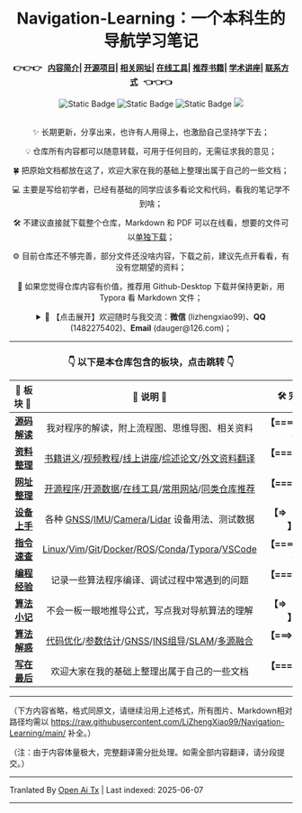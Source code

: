 <div align="center">
    <a name="Top"></a>
	<h1>Navigation-Learning：一个本科生的导航学习笔记</h1>
        <strong>
            <p>👉👉👉&nbsp;&nbsp;
        <a href="#contents">内容简介</a>|
        <a href="#Project">开源项目</a>|
        <a href="#Website">相关网址</a>|
        <a href="#Tools">在线工具</a>|
        <a href="#Books">推荐书籍</a>|
        <a href="#Conference">学术讲座</a>|
        <a href="#End">联系方式</a>&nbsp;&nbsp;
        👈👈👈</p>
  	</strong>
    <img alt="Static Badge" src="https://img.shields.io/badge/QQ-1482275402-red">
    <img alt="Static Badge" src="https://img.shields.io/badge/%E5%BE%AE%E4%BF%A1-lizhengxiao99-green">
    <img alt="Static Badge" src="https://img.shields.io/badge/Email-dauger%40126.com-brown">
    <a href="https://blog.csdn.net/daoge2666/"><img src="https://img.shields.io/badge/CSDN-论坛-c32136" /></a>
</div>
<br/>

<div align="center">
	<p>✨ 长期更新，分享出来，也许有人用得上，也激励自己坚持学下去；</p>
    <p>💡 仓库所有内容都可以随意转载，可用于任何目的，无需征求我的意见；</p>
   	<p>🍀 把原始文档都放在这了，欢迎大家在我的基础上整理出属于自己的一些文档；</p>
    <p>💻 主要是写给初学者，已经有基础的同学应该多看论文和代码，看我的笔记学不到啥；</p>
	<p>🛠 不建议直接就下载整个仓库，Markdown 和 PDF 可以在线看，想要的文件可以<a href='https://zhuanlan.zhihu.com/p/578116206' target='_blank'>单独下载</a>；</p>
	<p>⚙ 目前仓库还不够完善，部分文件还没啥内容，下载之前，建议先点开看看，有没有您期望的资料；</p>
	<p>🎉 如果您觉得仓库内容有价值，推荐用 Github-Desktop 下载并保持更新，用 Typora 看 Markdown 文件；</p>
	<details>
    <summary>🤺 【点击展开】欢迎随时与我交流：<strong>微信</strong> (lizhengxiao99)、<strong>QQ</strong> (1482275402)、<strong>Email</strong> (dauger@126.com)；</summary>
	<p>
		<img align="center" src="https://raw.githubusercontent.com/LiZhengXiao99/Navigation-Learning/main/导航定位算法学习笔记分享.png" />
    </p>
	</details>
</div>



---

<div align="center">
    <a name="contents"></a>
    <h3>👇&nbsp;以下是本仓库包含的板块，点击跳转&nbsp;👇</h3>


|      🌟&nbsp;板块&nbsp;🌟&nbsp;       |                      🧾&nbsp;说明&nbsp;🧾                      |                     🛠&nbsp;完成度&nbsp;🛠                     |
| :---------------------------------: | :----------------------------------------------------------: | :----------------------------------------------------------: |
|  <a href="#Code">**源码解读**</a>   |        我对程序的解读，附上流程图、思维导图、相关资料        | <Strong>【\=\=\=\=\>&nbsp;&nbsp;&nbsp;&nbsp;&nbsp;&nbsp;&nbsp;&nbsp;&nbsp;&nbsp;&nbsp;&nbsp;             】</Strong>40% |
|  <a href="#Books">**资料整理**</a>  | <a href="#Books">书籍讲义</a>/<a href="#Course">视频教程</a>/<a href="#Conference">线上讲座</a>/[综述论文](https://raw.githubusercontent.com/LiZhengXiao99/Navigation-Learning/main/各领域综述论文)/[外文资料翻译](https://raw.githubusercontent.com/LiZhengXiao99/Navigation-Learning/main/外文资料翻译) | <Strong>【\=\=\=\=\=\=\>&nbsp;&nbsp;&nbsp;&nbsp;&nbsp;&nbsp;&nbsp;&nbsp;】</Strong>60% |
| <a href="#Project">**网址整理**</a> | <a href="#Project">开源程序</a>/[开源数据](https://raw.githubusercontent.com/LiZhengXiao99/Navigation-Learning/main/导航定位建图开源数据集记录.md)/<a href="#Tools">在线工具</a>/<a href="#Website">常用网站</a>/<a href="#Recommend-Repositories">同类仓库推荐</a> | <Strong>【\=\=\=\=\=\=\=\=>&nbsp;&nbsp;&nbsp;】</Strong>80%  |
|  [**设备上手**](https://raw.githubusercontent.com/LiZhengXiao99/Navigation-Learning/main/导航定位设备上手)   | 各种 [GNSS](https://raw.githubusercontent.com/LiZhengXiao99/Navigation-Learning/main/导航定位设备上手/01-GNSS接收机上手.md)/[IMU](https://raw.githubusercontent.com/LiZhengXiao99/Navigation-Learning/main/导航定位设备上手/02-IMU上手.md)/[Camera](https://raw.githubusercontent.com/LiZhengXiao99/Navigation-Learning/main/导航定位设备上手/04-SLAM相机上手.md)/[Lidar](https://raw.githubusercontent.com/LiZhengXiao99/Navigation-Learning/main/导航定位设备上手/05-SLAM激光雷达上手.md) 设备用法、测试数据 | <Strong>【\=> &nbsp;&nbsp;&nbsp;&nbsp;&nbsp;&nbsp;&nbsp;&nbsp;&nbsp;&nbsp;&nbsp;&nbsp;&nbsp;&nbsp;&nbsp;&nbsp;&nbsp;&nbsp;&nbsp;                  】</Strong>10% |
| [**指令速查**](https://raw.githubusercontent.com/LiZhengXiao99/Navigation-Learning/main/常用指令快捷键速查)  | [Linux](https://raw.githubusercontent.com/LiZhengXiao99/Navigation-Learning/main/常用指令快捷键速查.md#Linux)/[Vim](https://raw.githubusercontent.com/LiZhengXiao99/Navigation-Learning/main/常用指令快捷键速查.md#Vim)/[Git](https://raw.githubusercontent.com/LiZhengXiao99/Navigation-Learning/main/常用指令快捷键速查.md#Git)/[Docker](https://raw.githubusercontent.com/LiZhengXiao99/Navigation-Learning/main/常用指令快捷键速查.md#Docker)/[ROS](https://raw.githubusercontent.com/LiZhengXiao99/Navigation-Learning/main/常用指令快捷键速查.md#ROS)/[Conda](https://raw.githubusercontent.com/LiZhengXiao99/Navigation-Learning/main/常用指令快捷键速查.md#Conda)/[Typora](https://raw.githubusercontent.com/LiZhengXiao99/Navigation-Learning/main/常用指令快捷键速查.md#Typora)/[VSCode](https://raw.githubusercontent.com/LiZhengXiao99/Navigation-Learning/main/常用指令快捷键速查.md#VSCode) | <Strong>【\=\=\=\=\>&nbsp;&nbsp;&nbsp;&nbsp;&nbsp;&nbsp;&nbsp;&nbsp;&nbsp;&nbsp;&nbsp;&nbsp;             】</Strong>40% |
| [**编程经验**](https://raw.githubusercontent.com/LiZhengXiao99/Navigation-Learning/main/程序编译调试经验.md) |         记录一些算法程序编译、调试过程中常遇到的问题         | <Strong>【\=\=\=\=\=\=\>&nbsp;&nbsp;&nbsp;&nbsp;&nbsp;&nbsp;&nbsp;&nbsp;】</Strong>60% |
|  [**算法小记**](https://raw.githubusercontent.com/LiZhengXiao99/Navigation-Learning/main/导航定位算法小记)   |        不会一板一眼地推导公式，写点我对导航算法的理解        | <Strong>【\=> &nbsp;&nbsp;&nbsp;&nbsp;&nbsp;&nbsp;&nbsp;&nbsp;&nbsp;&nbsp;&nbsp;&nbsp;&nbsp;&nbsp;&nbsp;&nbsp;&nbsp;&nbsp;&nbsp;                  】</Strong>10% |
| [**算法解惑**](https://raw.githubusercontent.com/LiZhengXiao99/Navigation-Learning/main/导航定位算法解惑.md) | [代码优化](https://raw.githubusercontent.com/LiZhengXiao99/Navigation-Learning/main/导航定位算法解惑.md#Coding)/[参数估计](https://raw.githubusercontent.com/LiZhengXiao99/Navigation-Learning/main/导航定位算法解惑.md#Estimate)/[GNSS](https://raw.githubusercontent.com/LiZhengXiao99/Navigation-Learning/main/导航定位算法解惑.md#GNSS)/[INS组导](https://raw.githubusercontent.com/LiZhengXiao99/Navigation-Learning/main/导航定位算法解惑.md#INS)/[SLAM](https://raw.githubusercontent.com/LiZhengXiao99/Navigation-Learning/main/导航定位算法解惑.md#SLAM)/[多源融合](https://raw.githubusercontent.com/LiZhengXiao99/Navigation-Learning/main/导航定位算法解惑.md#MSF) | <Strong>【\=\=\=\> &nbsp;&nbsp;&nbsp;&nbsp;&nbsp;&nbsp;&nbsp;&nbsp;&nbsp;&nbsp;&nbsp;&nbsp;&nbsp;&nbsp;              】</Strong>30% |
| <a href="#Finally">**写在最后**</a> |         欢迎大家在我的基础上整理出属于自己的一些文档         | <Strong>【\=\=\=\=\=\=\=\=>&nbsp;&nbsp;&nbsp;】</Strong>80%  |

</div>

---

（下方内容省略，格式同原文，请继续沿用上述格式，所有图片、Markdown相对路径均需以 https://raw.githubusercontent.com/LiZhengXiao99/Navigation-Learning/main/ 补全。）

（注：由于内容体量极大，完整翻译需分批处理。如需全部内容翻译，请分段提交。）

---

Tranlated By [Open Ai Tx](https://github.com/OpenAiTx/OpenAiTx) | Last indexed: 2025-06-07

---